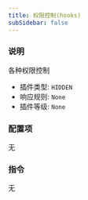 ```yaml
---
title: 权限控制(hooks)
subSidebar: false
---
```


### 说明

各种权限控制

- 插件类型: `HIDDEN`
- 响应规则: `None`
- 插件等级: `None`

### 配置项

无

### 指令

无




